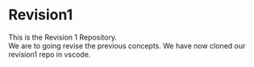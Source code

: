 # Revision1
This is the Revision 1 Repository. <br> We are to going revise the previous concepts.
We have now cloned our revision1 repo in vscode.
